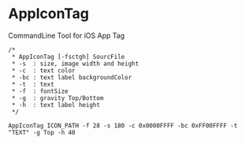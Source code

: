 # AppIconTag

CommandLine Tool for iOS App Tag

```shell
/*
 * AppIconTag [-fsctgh] SourcFile
 * -s  : size, image width and height
 * -c  : text color
 * -bc : text label backgroundColor
 * -t  : text
 * -f  : fontSize
 * -g  : gravity Top/Bottom
 * -h  : text label height
 */
 
AppIconTag ICON_PATH -f 28 -s 180 -c 0x0000FFFF -bc 0xFF00FFFF -t "TEXT" -g Top -h 40
```
